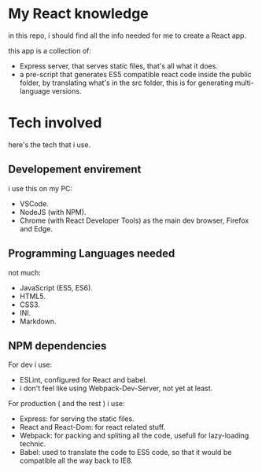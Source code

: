 # My React knowledge

in this repo, i should find all the info needed for me to create a React app.

this app is a collection of:
- Express server, that serves static files, that's all what it does.
- a pre-script that generates ES5 compatible react code inside the public folder, by translating what's in the src folder, this is for generating multi-language versions.


# Tech involved
here's the tech that i use.

## Developement envirement
i use this on my PC:
- VSCode.
- NodeJS (with NPM).
- Chrome (with React Developer Tools) as the main dev browser, Firefox and Edge.

## Programming Languages needed
not much:
- JavaScript (ES5, ES6).
- HTML5.
- CSS3.
- INI.
- Markdown.


## NPM dependencies
For dev i use:
- ESLint, configured for React and babel.
- i don't feel like using Webpack-Dev-Server, not yet at least.

For production ( and the rest ) i use:
- Express: for serving the static files.
- React and React-Dom: for react related stuff.
- Webpack: for packing and spliting all the code, usefull for lazy-loading technic.
- Babel: used to translate the code to ES5 code, so that it would be compatible all the way back to IE8.
